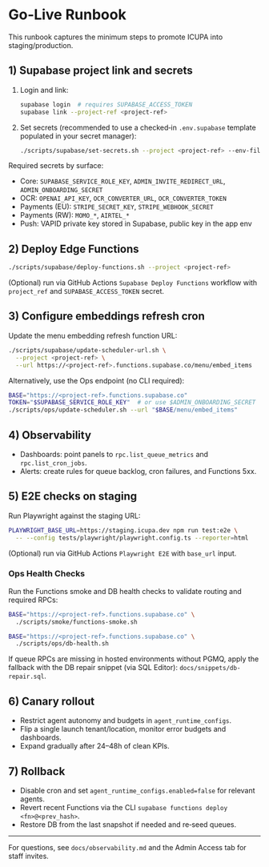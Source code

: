 # Go‑Live Runbook

This runbook captures the minimum steps to promote ICUPA into staging/production.

## 1) Supabase project link and secrets

1. Login and link:
   ```bash
   supabase login  # requires SUPABASE_ACCESS_TOKEN
   supabase link --project-ref <project-ref>
   ```
2. Set secrets (recommended to use a checked‑in `.env.supabase` template populated in your secret manager):
   ```bash
   ./scripts/supabase/set-secrets.sh --project <project-ref> --env-file .env.supabase
   ```

Required secrets by surface:
- Core: `SUPABASE_SERVICE_ROLE_KEY`, `ADMIN_INVITE_REDIRECT_URL`, `ADMIN_ONBOARDING_SECRET`
- OCR: `OPENAI_API_KEY`, `OCR_CONVERTER_URL`, `OCR_CONVERTER_TOKEN`
- Payments (EU): `STRIPE_SECRET_KEY`, `STRIPE_WEBHOOK_SECRET`
- Payments (RW): `MOMO_*`, `AIRTEL_*`
- Push: VAPID private key stored in Supabase, public key in the app env

## 2) Deploy Edge Functions

```bash
./scripts/supabase/deploy-functions.sh --project <project-ref>
```

(Optional) run via GitHub Actions `Supabase Deploy Functions` workflow with `project_ref` and `SUPABASE_ACCESS_TOKEN` secret.

## 3) Configure embeddings refresh cron

Update the menu embedding refresh function URL:
```bash
./scripts/supabase/update-scheduler-url.sh \
  --project <project-ref> \
  --url https://<project-ref>.functions.supabase.co/menu/embed_items
```

Alternatively, use the Ops endpoint (no CLI required):
```bash
BASE="https://<project-ref>.functions.supabase.co"
TOKEN="$SUPABASE_SERVICE_ROLE_KEY"  # or use $ADMIN_ONBOARDING_SECRET
./scripts/ops/update-scheduler.sh --url "$BASE/menu/embed_items"
```

## 4) Observability

- Dashboards: point panels to `rpc.list_queue_metrics` and `rpc.list_cron_jobs`.
- Alerts: create rules for queue backlog, cron failures, and Functions 5xx.

## 5) E2E checks on staging

Run Playwright against the staging URL:
```bash
PLAYWRIGHT_BASE_URL=https://staging.icupa.dev npm run test:e2e \
  -- --config tests/playwright/playwright.config.ts --reporter=html
```

(Optional) run via GitHub Actions `Playwright E2E` with `base_url` input.

### Ops Health Checks

Run the Functions smoke and DB health checks to validate routing and required RPCs:
```bash
BASE="https://<project-ref>.functions.supabase.co" \
  ./scripts/smoke/functions-smoke.sh

BASE="https://<project-ref>.functions.supabase.co" \
  ./scripts/ops/db-health.sh
```

If queue RPCs are missing in hosted environments without PGMQ, apply the fallback with the DB repair snippet (via SQL Editor):
`docs/snippets/db-repair.sql`.

## 6) Canary rollout

- Restrict agent autonomy and budgets in `agent_runtime_configs`.
- Flip a single launch tenant/location, monitor error budgets and dashboards.
- Expand gradually after 24–48h of clean KPIs.

## 7) Rollback

- Disable cron and set `agent_runtime_configs.enabled=false` for relevant agents.
- Revert recent Functions via the CLI `supabase functions deploy <fn>@<prev_hash>`.
- Restore DB from the last snapshot if needed and re‑seed queues.

---

For questions, see `docs/observability.md` and the Admin Access tab for staff invites.
